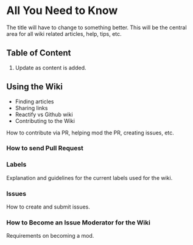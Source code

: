 # All You Need to Know

The title will have to change to something better. This will be the central area for all wiki related articles, help, tips, etc.

## Table of Content

1. Update as content is added.

## Using the Wiki

- Finding articles
- Sharing links
- Reactify vs Github wiki
- Contributing to the Wiki

How to contribute via PR, helping mod the PR, creating issues, etc.

### How to send Pull Request

### Labels

Explanation and guidelines for the current labels used for the wiki.

### Issues

How to create and submit issues.

### How to Become an Issue Moderator for the Wiki

Requirements on becoming a mod.
